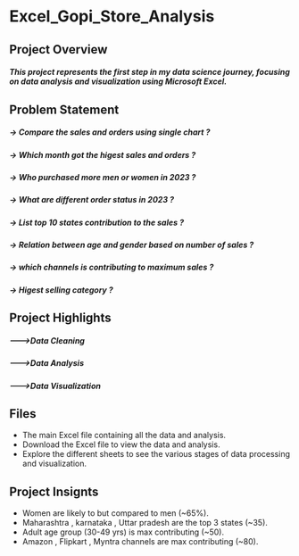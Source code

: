 # Excel_Gopi_Store_Analysis
## Project Overview
##### This project represents the first step in my data science journey, focusing on data analysis and visualization using Microsoft Excel.

## Problem Statement
##### -> Compare the sales and orders using single chart ?
##### -> Which month got the higest sales and orders ?
##### -> Who purchased more men or women in 2023 ?
##### -> What are different order status in 2023 ?
##### -> List top 10 states contribution to the sales ?
##### -> Relation between age and gender based on number of sales ?
##### -> which channels is contributing to maximum sales ?
##### -> Higest selling category ?

## Project Highlights
##### --->Data Cleaning
##### --->Data Analysis
##### --->Data Visualization

## Files
- The main Excel file containing all the data and analysis.
- Download the Excel file to view the data and analysis.
- Explore the different sheets to see the various stages of data processing and visualization.

## Project Insignts
- Women are likely to but compared to men (~65%).
- Maharashtra , karnataka , Uttar pradesh are the top 3 states (~35).
- Adult age group (30-49 yrs) is max contributing (~50).
- Amazon ,  Flipkart , Myntra channels are max contributing (~80).
